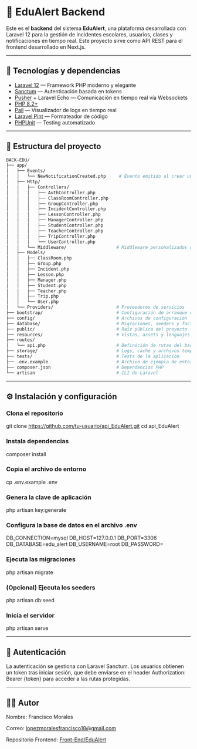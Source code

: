 # 🧠 EduAlert Backend

Este es el **backend** del sistema **EduAlert**, una plataforma desarrollada con Laravel 12 para la gestión de incidentes escolares, usuarios, clases y notificaciones en tiempo real. Este proyecto sirve como API REST para el frontend desarrollado en Next.js.

---

## 🚀 Tecnologías y dependencias

- [Laravel 12](https://laravel.com/docs/12.x) — Framework PHP moderno y elegante
- [Sanctum](https://laravel.com/docs/12.x/sanctum) — Autenticación basada en tokens
- [Pusher](https://pusher.com/) + Laravel Echo — Comunicación en tiempo real vía Websockets
- [PHP 8.2+](https://www.php.net/releases/8.2/en.php)
- [Pail](https://github.com/laravel/pail) — Visualizador de logs en tiempo real
- [Laravel Pint](https://laravel.com/docs/12.x/pint) — Formateador de código
- [PHPUnit](https://phpunit.de/) — Testing automatizado

---

## 📁 Estructura del proyecto

```bash
BACK-EDU/
├── app/
│   ├── Events/
│   │   └── NewNotificationCreated.php     # Evento emitido al crear una notificación
│   ├── Http/
│   │   ├── Controllers/
│   │   │   ├── AuthController.php
│   │   │   ├── ClassRoomController.php
│   │   │   ├── GroupController.php
│   │   │   ├── IncidentController.php
│   │   │   ├── LessonController.php
│   │   │   ├── ManagerController.php
│   │   │   ├── StudentController.php
│   │   │   ├── TeacherController.php
│   │   │   ├── TripController.php
│   │   │   └── UserController.php
│   │   └── Middleware/                   # Middleware personalizados o globales
│   ├── Models/
│   │   ├── ClassRoom.php
│   │   ├── Group.php
│   │   ├── Incident.php
│   │   ├── Lesson.php
│   │   ├── Manager.php
│   │   ├── Student.php
│   │   ├── Teacher.php
│   │   ├── Trip.php
│   │   └── User.php
│   └── Providers/                        # Proveedores de servicios
├── bootstrap/                            # Configuración de arranque del framework
├── config/                               # Archivos de configuración
├── database/                             # Migraciones, seeders y factories
├── public/                               # Raíz pública del proyecto (index.php)
├── resources/                            # Vistas, assets y lenguajes
├── routes/
│   └── api.php                           # Definición de rutas del backend (API REST)
├── storage/                              # Logs, caché y archivos temporales
├── tests/                                # Tests de la aplicación
├── .env.example                          # Archivo de ejemplo de entorno
├── composer.json                         # Dependencias PHP
└── artisan                               # CLI de Laravel
```

---

## ⚙️ Instalación y configuración
 ### Clona el repositorio
 git clone https://github.com/tu-usuario/api_EduAlert.git
 cd api_EduAlert

 ### Instala dependencias
 composer install

 ### Copia el archivo de entorno
 cp .env.example .env

 ### Genera la clave de aplicación
 php artisan key:generate

 ### Configura la base de datos en el archivo .env
 DB_CONNECTION=mysql
 DB_HOST=127.0.0.1
 DB_PORT=3306
 DB_DATABASE=edu_alert
 DB_USERNAME=root
 DB_PASSWORD=

 ### Ejecuta las migraciones
 php artisan migrate

 ### (Opcional) Ejecuta los seeders
 php artisan db:seed

 ### Inicia el servidor
 php artisan serve

---

## 🔐 Autenticación
La autenticación se gestiona con Laravel Sanctum. Los usuarios obtienen un token tras iniciar sesión, que debe enviarse en el header Authorization: Bearer {token} para acceder a las rutas protegidas.

---

## 👨‍💻 Autor
Nombre: Francisco Morales

Correo: lopezmoralesfrancisco18@gmail.com

Repositorio Frontend: [Front-End/EduAlert](https://github.com/FranMorales7/front-EduAlert)

